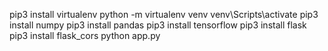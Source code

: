 pip3 install virtualenv
python -m virtualenv venv
venv\Scripts\activate
pip3 install numpy
pip3 install pandas
pip3 install tensorflow
pip3 install flask
pip3 install flask_cors
python app.py